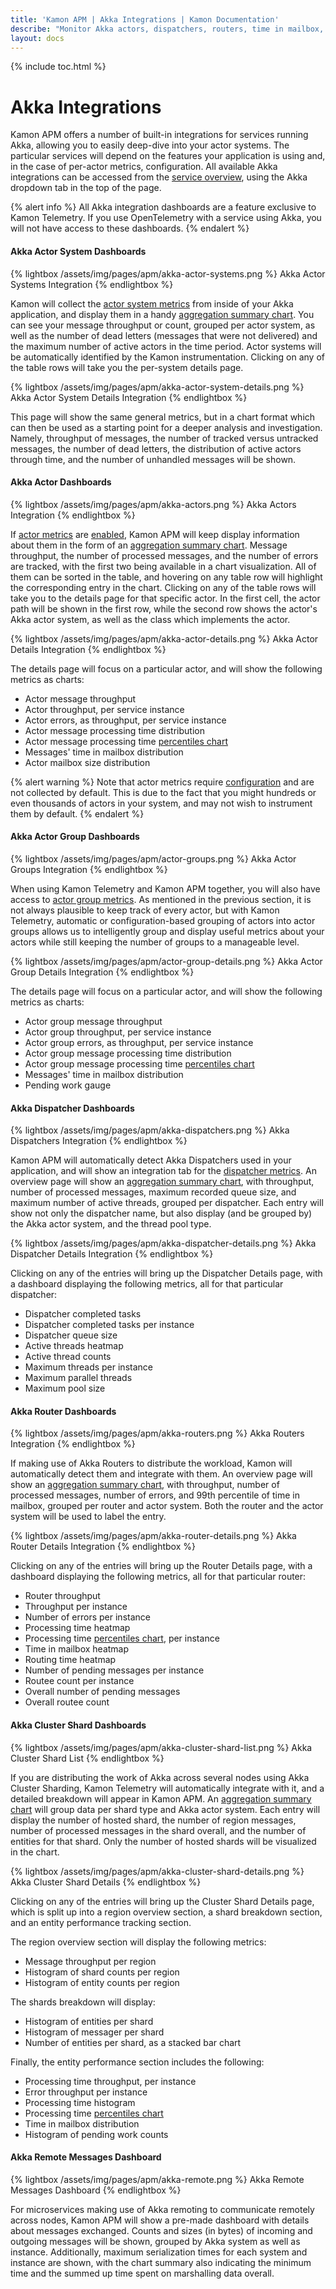 ```yaml
---
title: 'Kamon APM | Akka Integrations | Kamon Documentation'
describe: "Monitor Akka actors, dispatchers, routers, time in mailbox, and more with pre-made dashboard starting for free with Kamon APM"
layout: docs
---
```


{% include toc.html %}

Akka Integrations
=================


Kamon APM offers a number of built-in integrations for services running Akka, allowing you to easily deep-dive into your actor systems. The particular services will depend on the features your application is using and, in the case of per-actor metrics, configuration. All available Akka integrations can be accessed from the [service overview], using the Akka dropdown tab in the top of the page.

{% alert info %}
All Akka integration dashboards are a feature exclusive to Kamon Telemetry. If you use OpenTelemetry with a service using Akka, you will not have access to these dashboards.
{% endalert %}

#### Akka Actor System Dashboards

{% lightbox /assets/img/pages/apm/akka-actor-systems.png %}
Akka Actor Systems Integration
{% endlightbox %}

Kamon will collect the [actor system metrics] from inside of your Akka application, and display them in a handy [aggregation summary chart]. You can see your message throughput or count, grouped per actor system, as well as the number of dead letters (messages that were not delivered) and the maximum number of active actors in the time period. Actor systems will be automatically identified by the Kamon instrumentation. Clicking on any of the table rows will take you the per-system details page.

{% lightbox /assets/img/pages/apm/akka-actor-system-details.png %}
Akka Actor System Details Integration
{% endlightbox %}

This page will show the same general metrics, but in a chart format which can then be used as a starting point for a deeper analysis and investigation. Namely, throughput of messages, the number of tracked versus untracked messages, the number of dead letters, the distribution of active actors through time, and the number of unhandled messages will be shown.

#### Akka Actor Dashboards

{% lightbox /assets/img/pages/apm/akka-actors.png %}
Akka Actors Integration
{% endlightbox %}

If [actor metrics] are [enabled][enable_actor_metrics], Kamon APM will keep display information about them in the form of an [aggregation summary chart]. Message throughput, the number of processed messages, and the number of errors are tracked, with the first two being available in a chart visualization. All of them can be sorted in the table, and hovering on any table row will highlight the corresponding entry in the chart. Clicking on any of the table rows will take you to the details page for that specific actor. In the first cell, the actor path will be shown in the first row, while the second row shows the actor's Akka actor system, as well as the class which implements the actor.

{% lightbox /assets/img/pages/apm/akka-actor-details.png %}
Akka Actor Details Integration
{% endlightbox %}

The details page will focus on a particular actor, and will show the following metrics as charts:

* Actor message throughput
* Actor throughput, per service instance
* Actor errors, as throughput, per service instance
* Actor message processing time distribution
* Actor message processing time [percentiles chart]
* Messages' time in mailbox distribution
* Actor mailbox size distribution

{% alert warning %}
Note that actor metrics require [configuration][enable_actor_metrics] and are not collected by default. This is due to the fact that you might hundreds or even thousands of actors in your system, and may not wish to instrument them by default.
{% endalert %}

#### Akka Actor Group Dashboards

{% lightbox /assets/img/pages/apm/actor-groups.png %}
Akka Actor Groups Integration
{% endlightbox %}

When using Kamon Telemetry and Kamon APM together, you will also have access to [actor group metrics]. As mentioned in the previous section, it is not always plausible to keep track of every actor, but with Kamon Telemetry, automatic or configuration-based grouping of actors into actor groups allows us to intelligently group and display useful metrics about your actors while still keeping the number of groups to a manageable level.

{% lightbox /assets/img/pages/apm/actor-group-details.png %}
Akka Actor Group Details Integration
{% endlightbox %}

The details page will focus on a particular actor, and will show the following metrics as charts:

* Actor group message throughput
* Actor group throughput, per service instance
* Actor group errors, as throughput, per service instance
* Actor group message processing time distribution
* Actor group message processing time [percentiles chart]
* Messages' time in mailbox distribution
* Pending work gauge

#### Akka Dispatcher Dashboards

{% lightbox /assets/img/pages/apm/akka-dispatchers.png %}
Akka Dispatchers Integration
{% endlightbox %}

Kamon APM will automatically detect Akka Dispatchers used in your application, and will show an integration tab for the [dispatcher metrics]. An overview page will show an [aggregation summary chart], with throughput, number of processed messages, maximum recorded queue size, and maximum number of active threads, grouped per dispatcher. Each entry will show not only the dispatcher name, but also display (and be grouped by) the Akka actor system, and the thread pool type.

{% lightbox /assets/img/pages/apm/akka-dispatcher-details.png %}
Akka Dispatcher Details Integration
{% endlightbox %}

Clicking on any of the entries will bring up the Dispatcher Details page, with a dashboard displaying the following metrics, all for that particular dispatcher:

* Dispatcher completed tasks
* Dispatcher completed tasks per instance
* Dispatcher queue size
* Active threads heatmap
* Active thread counts
* Maximum threads per instance
* Maximum parallel threads
* Maximum pool size

#### Akka Router Dashboards

{% lightbox /assets/img/pages/apm/akka-routers.png %}
Akka Routers Integration
{% endlightbox %}

If making use of Akka Routers to distribute the workload, Kamon will automatically detect them and integrate with them. An overview page will show an [aggregation summary chart], with throughput, number of processed messages, number of errors, and 99th percentile of time in mailbox, grouped per router and actor system. Both the router and the actor system will be used to label the entry.

{% lightbox /assets/img/pages/apm/akka-router-details.png %}
Akka Router Details Integration
{% endlightbox %}

Clicking on any of the entries will bring up the Router Details page, with a dashboard displaying the following metrics, all for that particular router:

* Router throughput
* Throughput per instance
* Number of errors per instance
* Processing time heatmap
* Processing time [percentiles chart], per instance
* Time in mailbox heatmap
* Routing time heatmap
* Number of pending messages per instance
* Routee count per instance
* Overall number of pending messages
* Overall routee count

#### Akka Cluster Shard Dashboards

{% lightbox /assets/img/pages/apm/akka-cluster-shard-list.png %}
Akka Cluster Shard List
{% endlightbox %}

If you are distributing the work of Akka across several nodes using Akka Cluster Sharding, Kamon Telemetry will automatically integrate with it, and a detailed breakdown will appear in Kamon APM. An [aggregation summary chart] will group data per shard type and Akka actor system. Each entry will display the number of hosted shard, the number of region messages, number of processed messages in the shard overall, and the number of entities for that shard. Only the number of hosted shards will be visualized in the chart.

{% lightbox /assets/img/pages/apm/akka-cluster-shard-details.png %}
Akka Cluster Shard Details
{% endlightbox %}

Clicking on any of the entries will bring up the Cluster Shard Details page, which is split up into a region overview section, a shard breakdown section, and an entity performance tracking section.

The region overview section will display the following metrics:

* Message throughput per region
* Histogram of shard counts per region
* Histogram of entity counts per region

The shards breakdown will display:

* Histogram of entities per shard
* Histogram of messager per shard
* Number of entities per shard, as a stacked bar chart

Finally, the entity performance section includes the following:

* Processing time throughput, per instance
* Error throughput per instance
* Processing time histogram
* Processing time [percentiles chart]
* Time in mailbox distribution
* Histogram of pending work counts

#### Akka Remote Messages Dashboard

{% lightbox /assets/img/pages/apm/akka-remote.png %}
Akka Remote Messages Dashboard
{% endlightbox %}

For microservices making use of Akka remoting to communicate remotely across nodes, Kamon APM will show a pre-made dashboard with details about messages exchanged. Counts and sizes (in bytes) of incoming and outgoing messages will be shown, grouped by Akka system as well as instance. Additionally, maximum serialization times for each system and instance are shown, with the chart summary also indicating the minimum time and the summed up time spent on marshalling data overall.

[service overview]: ../service-details/
[aggregation summary chart]: ../../general/aggregation-summary-chart/
[percentiles chart]: ../../general/charts/#percentile-charts
[actor system metrics]: ../../../instrumentation/akka/metrics/#actor-system-metrics
[actor metrics]: ../../../instrumentation/akka/metrics/#actor-metrics
[enable_actor_metrics]: ../../../instrumentation/akka/metrics/#filtered-metrics
[actor group metrics]: ../../../instrumentation/akka/metrics/#actor-group-metrics
[dispatcher metrics]: ../../../instrumentation/akka/metrics/#dispatcher-metrics
